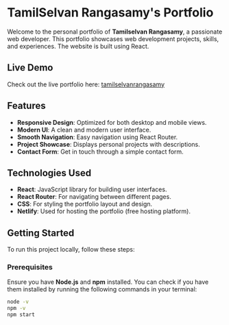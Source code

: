 # TamilSelvan Rangasamy's Portfolio

Welcome to the personal portfolio of **Tamilselvan Rangasamy**, a passionate web developer. This portfolio showcases web development projects, skills, and experiences. The website is built using React.

## Live Demo

Check out the live portfolio here: [tamilselvanrangasamy](https://tamilselvanrangasamy.netlify.app/)

## Features

- **Responsive Design**: Optimized for both desktop and mobile views.
- **Modern UI**: A clean and modern user interface.
- **Smooth Navigation**: Easy navigation using React Router.
- **Project Showcase**: Displays personal projects with descriptions.
- **Contact Form**: Get in touch through a simple contact form.

## Technologies Used

- **React**: JavaScript library for building user interfaces.
- **React Router**: For navigating between different pages.
- **CSS**: For styling the portfolio layout and design.
- **Netlify**: Used for hosting the portfolio (free hosting platform).

## Getting Started

To run this project locally, follow these steps:

### Prerequisites

Ensure you have **Node.js** and **npm** installed. You can check if you have them installed by running the following commands in your terminal:

```bash
node -v
npm -v
npm start
